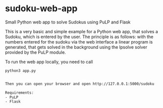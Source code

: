 # sudoku-web-app
Small Python web app to solve Sudokus using PuLP and Flask

This is a very basic and simple example for a Python web app, that solves a Sudoku, which is entered by the user.
The principle is as follows: 
with the numbers entered for the sudoku via the web interface a linear program is generated, that gets solved in the background using the
lpsolve solver provided by the PuLP module.

To run the web app locally, you need to call

```bash
python3 app.py


Then you can open your browser and open http://127.0.0.1:5000/sudoku

Requirements:
- PuLP
- Flask
